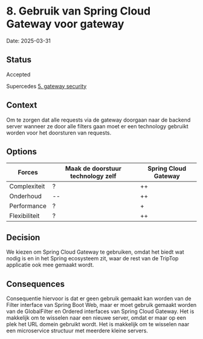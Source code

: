 # 8. Gebruik van Spring Cloud Gateway voor gateway

Date: 2025-03-31

## Status

Accepted

Supercedes [5. gateway security](0005-gateway-security.md)

## Context

Om te zorgen dat alle requests via de gateway doorgaan naar de backend server wanneer ze door alle filters gaan moet er
een technology gebruikt worden voor het doorsturen van requests.

## Options

| Forces        | Maak de doorstuur technology zelf | Spring Cloud Gateway |
|---------------|-----------------------------------|----------------------|
| Complexiteit  | ?                                 | ++                   |
| Onderhoud     | --                                | ++                   |
| Performance   | ?                                 | +                    |
| Flexibiliteit | ?                                 | ++                   |

## Decision

We kiezen om Spring Cloud Gateway te gebruiken, omdat het biedt wat nodig is en in het Spring
ecosysteem zit, waar de rest van de TripTop applicatie ook mee gemaakt wordt.

## Consequences

Consequentie hiervoor is dat er geen gebruik gemaakt kan worden van de Filter interface van Spring Boot Web, maar er moet
gebruik gemaakt worden van de GlobalFilter en Ordered interfaces van Spring Cloud Gateway. 
Het is makkelijk om te wisselen naar een nieuwe server, omdat er maar op een plek het URL domein gebruikt wordt.
Het is makkelijk om te wisselen naar een microservice structuur met meerdere kleine servers.